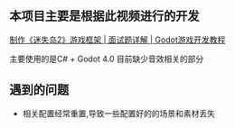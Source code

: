 ## 本项目主要是根据此视频进行的开发

[制作《迷失岛2》游戏框架 | 面试题详解 | Godot游戏开发教程](<https://www.bilibili.com/video/BV1Cg411o7G3?share_source=copy_web&vd_source=3b96698fef717d14bc28ab89cfd95237>)

主要使用的是C# + Godot 4.0 目前缺少音效相关的部分

## 遇到的问题
 * 相关配置经常重置,导致一些配置好的的场景和素材丢失